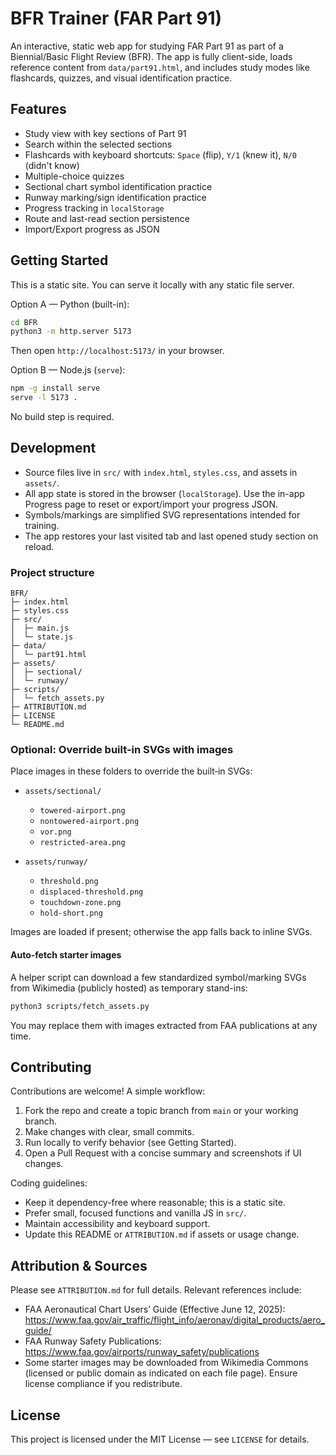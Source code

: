 # BFR Trainer (FAR Part 91)

An interactive, static web app for studying FAR Part 91 as part of a Biennial/Basic Flight Review (BFR). The app is fully client-side, loads reference content from `data/part91.html`, and includes study modes like flashcards, quizzes, and visual identification practice.

## Features
- Study view with key sections of Part 91
- Search within the selected sections
- Flashcards with keyboard shortcuts: `Space` (flip), `Y/1` (knew it), `N/0` (didn't know)
- Multiple-choice quizzes
- Sectional chart symbol identification practice
- Runway marking/sign identification practice
- Progress tracking in `localStorage`
- Route and last-read section persistence
- Import/Export progress as JSON

## Getting Started

This is a static site. You can serve it locally with any static file server.

Option A — Python (built-in):

```bash
cd BFR
python3 -m http.server 5173
```

Then open `http://localhost:5173/` in your browser.

Option B — Node.js (`serve`):

```bash
npm -g install serve
serve -l 5173 .
```

No build step is required.

## Development

- Source files live in `src/` with `index.html`, `styles.css`, and assets in `assets/`.
- All app state is stored in the browser (`localStorage`). Use the in-app Progress page to reset or export/import your progress JSON.
- Symbols/markings are simplified SVG representations intended for training.
- The app restores your last visited tab and last opened study section on reload.

### Project structure

```
BFR/
├─ index.html
├─ styles.css
├─ src/
│  ├─ main.js
│  └─ state.js
├─ data/
│  └─ part91.html
├─ assets/
│  ├─ sectional/
│  └─ runway/
├─ scripts/
│  └─ fetch_assets.py
├─ ATTRIBUTION.md
├─ LICENSE
└─ README.md
```

### Optional: Override built-in SVGs with images

Place images in these folders to override the built‑in SVGs:

- `assets/sectional/`
	- `towered-airport.png`
	- `nontowered-airport.png`
	- `vor.png`
	- `restricted-area.png`

- `assets/runway/`
	- `threshold.png`
	- `displaced-threshold.png`
	- `touchdown-zone.png`
	- `hold-short.png`

Images are loaded if present; otherwise the app falls back to inline SVGs.

#### Auto-fetch starter images

A helper script can download a few standardized symbol/marking SVGs from Wikimedia (publicly hosted) as temporary stand-ins:

```bash
python3 scripts/fetch_assets.py
```

You may replace them with images extracted from FAA publications at any time.

## Contributing

Contributions are welcome! A simple workflow:

1) Fork the repo and create a topic branch from `main` or your working branch.
2) Make changes with clear, small commits.
3) Run locally to verify behavior (see Getting Started).
4) Open a Pull Request with a concise summary and screenshots if UI changes.

Coding guidelines:
- Keep it dependency-free where reasonable; this is a static site.
- Prefer small, focused functions and vanilla JS in `src/`.
- Maintain accessibility and keyboard support.
- Update this README or `ATTRIBUTION.md` if assets or usage change.

## Attribution & Sources

Please see `ATTRIBUTION.md` for full details. Relevant references include:
- FAA Aeronautical Chart Users’ Guide (Effective June 12, 2025): https://www.faa.gov/air_traffic/flight_info/aeronav/digital_products/aero_guide/
- FAA Runway Safety Publications: https://www.faa.gov/airports/runway_safety/publications
- Some starter images may be downloaded from Wikimedia Commons (licensed or public domain as indicated on each file page). Ensure license compliance if you redistribute.

## License

This project is licensed under the MIT License — see `LICENSE` for details.
